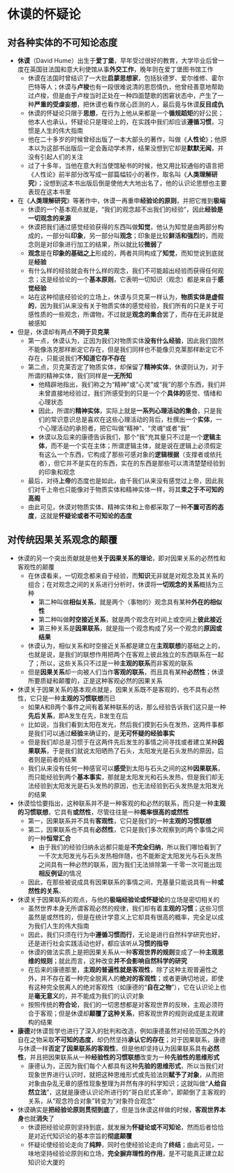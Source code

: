 # 休谟的怀疑论
## 对各种实体的不可知论态度
* **休谟**（David Hume）出生于**爱丁堡**，早年受过很好的教育，大学毕业后曾一度在英国驻法国和意大利使馆从事**外交工作**，晚年则在爱丁堡图书馆工作
  * 休谟在法国时曾结识了一大批**启蒙思想家**，包括狄德罗、爱尔维修、霍尔巴特等人；休谟与**卢梭**也有一段很难说清的恩怨情仇，他曾经善意地帮助过卢梭，但是由于卢梭当时正处在一种四面楚歌的困窘状态中，产生了一种**严重的受虐妄想**，把休谟也看作居心匝测的人，最后竟与休谟**反目成仇**
  * 休谟的怀疑论只限于**思想**，在行为上他从来都是一个**循规蹈矩**的好公民；他本人也承认，怀疑论只是理论上的，在实践中我们却应该**遵循习惯**，习惯是人生的伟大指南
  * 他在二十多岁的时候曾经出版了一本大部头的著作，叫做《**人性论**》；他原本以为这部书出版后一定会轰动学术界，结果没想到它却是**默默无闻**，并没有引起人们的关注
  * 过了十多年，当他在意大利当使馆秘书的时候，他又用比较通俗的语言把《人性论》前半部分改写成一部篇幅较小的著作，取名叫《**人类理解研究**》；没想到这本书出版后倒是使他大大地出名了，他的认识论思想也主要表现在这本书里
* 在《**人类理解研究**》等著作中，休谟一再重申**经验论的原则**，并把它推到**极端**
  * 休谟的一个基本观点就是，“我们的观念超不出我们的经验”，因此**经验是一切观念的来源**
  * 休谟把我们通过感觉经验获得的东西叫做**知觉**，他认为知觉是由两部分构成的，一部分叫**印象**，另一部分叫**观念**；印象是比较**鲜活和强烈**的，而观念则是对印象进行加工的结果，所以就比较**微弱**了
  * **观念**是在**印象的基础之上**形成的，两者共同构成了**知觉**，而知觉说到底就是**经验**
  * 有什么样的经验就会有什么样的观念，我们不可能超出经验而获得任何观念；这是经验论的一个**基本原则**，它表明一切知识（观念）都是来自于**感觉经验**
  * 站在这种彻底经验论的立场上，休谟与贝克莱一样认为，**物质实体是虚假的**，因为我们从来没有关于物质实体的感觉经验，我们所有的只是关于可感性质的一些观念，所谓物，不过就是**观念的集合**罢了，而存在无非就是被感知
* 但是，休谟却有两点**不同于贝克莱**
  * 第一点，休谟认为，正因为我们对物质实体**没有什么经验**，因此我们固然不能像洛克那样断定它存在，但是我们同样也不能像贝克莱那样断定它不存在，只能说我们**不知道它存不存在**
  * 第二点，贝克莱否定了物质实体，却保留了**精神实体**，休谟则认为，对于所谓的精神实体，我们同样是**一无所知**
    * 他精辟地指出，我们称之为“精神”或“心灵”或“我”的那个东西，我们并未曾直接地经验过，我们所感受到的只是一个个**具体的**感觉、情绪和心理状态
    * 因此，所谓的**精神实体**，实际上就是**一系列心理活动的集合**，只是我们的常识意识总是喜欢在这些心理活动的背后，杜撰出一个**实体**，一个心理活动的承担者，把它叫做“精神”、“灵魂”或者“我”
    * 休谟以及后来的康德告诉我们，那个“我”充其量只不过是一个**逻辑主体**，而不是一个实在主体；所谓逻辑主体，就是说在逻辑上必须假定有这么一个东西，它构成了那些可感对象的**逻辑根据**（支撑者或依托者），但它并不是实在的东西，实在的东西是那些可以清清楚楚经验到的印象和观念
  * 最后，对待**上帝**的态度也是如此，由千我们从来没有感觉过上帝，因此我们对千上帝也只能像对于物质实体和精神实体一样，将其**束之于不可知的高阁**
  * 由此可见，休谟对物质实体、精神实体和上帝都采取了一种**不置可否的态度**，这就是**怀疑论或者不可知论的态度**
## 对传统因果关系观念的颠覆
* 休谟的另一个突出贡献就是他**关于因果关系的理论**，即对因果关系的必然性和客观性的颠覆
  * 在休谟看来，一切观念都来自于经验，而**知识**无非就是对观念及其关系的组合；在对观念之间的关系进行分析时，休谟将**一切观念的关系**概括为三种
    * 第二种叫做**相似关系**，就是两个（事物的）观念具有某种**外在的相似性**
    * 第二种叫做**时空接近关系**，就是两个观念在时间上或空间上**彼此接近**
    * 第三种关系是**因果联系**，就是指一个观念构成了另一个观念的**原因或结果**
  * 休谟认为，相似关系和时空接近关系都是建立在**主观联想**的基础之上的，也就是说，是我们的联想作用把两个在客观上彼此独立的东西联系在一起了；所以，这些关系只不过是一种**主观的联系**而非客观的联系
  * 但是**因果关系**却一向被人们当作**客观的联系**，而且具有某种**必然性**；休谟所要质疑和颠覆的，正是这种客观必然的因果关系
* 休谟关于因果关系的基本观点就是，因果关系既不是客观的，也不具有必然性，它只是一种**主观的习惯联想**而已
  * 如果A和B两个事件之间有着某种联系的话，那么经验告诉我们这只是一种**先后关系**，即A发生在先，B发生在后
  * 比如说，当我们看到太阳在发光，然后我们摸到石头在发热，这两件事都是我们可以通过**经验**来确证的，是**无可怀疑的经验事实**
  * 但是我们却总是习惯于在这两件先后发生的事情之间寻找或者建立某种**因果联系**，于是我们就说太阳晒热了石头，太阳发光是石头发热的原因，后者则是前者的结果
  * 我们从来没有任何一种感官可以**感受**到太阳与石头之间的这种**因果联系**，而只能经验到两个**基本事实**，那就是太阳发光和石头发热，但是我们却无法经验到太阳发光是石头发热的原因，也无法经验到石头发热是太阳发光的结果
* 休谟恰恰要指出，这种联系并不是一种客观的和必然的联系，而只是一种**主观的习惯联想**，它具有**或然性**，尽管往往是一种**概率很高的或然性**
  * 第一，因果联系并不具有**客观性**，它只是我们的一种**主观的习惯联想**
  * 第二，因果联系也不具有**必然性**，它只是我们多次观察到的两个事情之间的一种**恒常汇合**
    * 由于我们的经验归纳永远都只能是**不完全归纳**，所以我们哪怕看到了一千次太阳发光与石头发热相伴随，也不能断定太阳发光与石头发热之间具有一种必然的联系，因为我们无法排除第一千零一次可能出现**相反例证**的情况
  * 因此，在那些被说成具有因果联系的事情之间，充基量只能说具有一种**或然性的关系**、
* 休谟关于因果联系的观点，与他的**极端经验论或怀疑论**的立场是密切相关的
  * 虽然世界本身无所谓客观必然的规律，我们却有着**主观的习惯**；这些习惯虽然是或然性的，但是在统计学意义上它却具有很高的概率，完全足以成为我们人生的伟大指南
  * 因此，我们只须在行为中**遵循习惯而行**，无论是进行自然科学研究也好，还是进行社会实践活动也好，都应该听从**习惯的指导**
  * 休谟的做法实质上是把因果关系从一种**客观世界的规则**变成了一种**主观思维的规则**；就此而言，这种改变**并不会影响自然科学的研究**
  * 在后来的康德那里，**主观的普遍性就是客观性**，除了这种主观普遍性之外，并不存在着一种完全脱离人的**绝对的客观性**；或者更确切地说，即使有这种完全脱离人的绝对客观性（如康德的“**自在之物**”），它在认识论上也是**毫无意义**的，并不能成为我们的认识对象
  * 按照传统的**符合论**，我们的一切思想都是对客观世界的反映，主观必须符合于客观；但是休谟却**颠覆了这种关系**，把客观世界的规则说成是主观建构的结果
* **康德**对休谟哲学也进行了深入的批判和改造，例如康德虽然对经验范围之外的自在之物采取**不可知的态度**，却仍然坚持**承认它的存在**；对于因果联系，康德与休谟一样**否定了因果联系的客观性**，但是他却坚持认为因果联系具有**必然性**，并且把因果联系从一种**经验性的习惯联想**改变为一种**先验性的思维形式**
  * 康德认为，正因为我们每个人都具有这种**先验的思维形式**，所以当我们对现象世界进行认识时，就把这种思维形式或先验法则**赋予了对象**，从而把对象由杂乱无章的感性现象整理为井然有序的科学知识；这就叫做“**人给自然立法**”，这就是康德认识论所进行的“哥白尼式革命”，即颠倒了主客观的关系，从“观念符合对象”转变为“对象符合观念”
* 休谟确实是**把经验论原则贯彻到底**了，但是当休谟这样做的时候，**客观世界本身**也就**消失**了
  * 休谟把经验论原则坚持到底，就发展为**怀疑论或不可知论**，然而后者恰恰是对近代知识论的基本宗旨的**彻底颠覆**
  * 怀疑论使经验论走向了**纯粹**，同时也使经验论走向了**终结**；由此可见，一味地坚持经验论原则和立场，**完全摒弃理性的作用**，是不可能真正建立起知识论大厦的